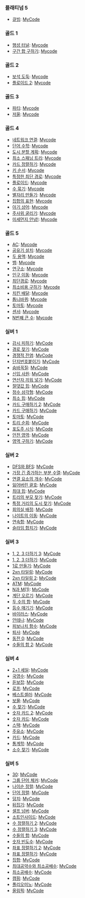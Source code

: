 <!-- 
[](https://www.acmicpc.net/problem/): [MyCode]()
-->

### 플래티넘 5

- [큐빙](https://www.acmicpc.net/problem/5373): [MyCode](/Platinum5/5373.py)

### 골드 1

- [행성 터널](https://www.acmicpc.net/problem/2887): [Mycode](/Gold1/2887.py)
- [구간 합 구하기](https://www.acmicpc.net/problem/2042): [Mycode](/Gold1/2042.py)

### 골드 2

- [보석 도둑](https://www.acmicpc.net/problem/1202): [Mycode](/Gold2/1202.py)
- [플로이드 2](https://www.acmicpc.net/problem/11780): [Mycode](/Gold2/11780.py)

### 골드 3

- [파티](https://www.acmicpc.net/problem/1238): [Mycode](/Gold3/1238.py)
- [저울](https://www.acmicpc.net/problem/2437): [Mycode](/Gold3/2437.py)

### 골드 4

- [네트워크 연결](https://www.acmicpc.net/problem/1922): [Mycode](/Gold4/1922.py)
- [단어 수학](https://www.acmicpc.net/problem/1339): [Mycode](/Gold4/1339.py)
- [도시 분할 계획](https://www.acmicpc.net/problem/1647): [Mycode](/Gold4/1647.py)
- [최소 스패닝 트리](https://www.acmicpc.net/problem/1197): [Mycode](/Gold4/1197.py)
- [카드 정렬하기](https://www.acmicpc.net/problem/1715): [Mycode](/Gold4/1715.py)
- [키 순서](https://www.acmicpc.net/problem/2458): [Mycode](/Gold4/2458.py)
- [특정한 최단 경로](https://www.acmicpc.net/problem/1504): [Mycode](/Gold4/1504.py)
- [플로이드](https://www.acmicpc.net/problem/11404): [Mycode](/Gold4/11404.py)
- [수 묶기](https://www.acmicpc.net/problem/1744): [Mycode](/Gold4/1744.py)
- [별자리 만들기](https://www.acmicpc.net/problem/4386): [Mycode](/Gold4/4386.py)
- [집합의 표현](https://www.acmicpc.net/problem/1717): [Mycode](/Gold4/1717.py)
- [아기 상어](https://www.acmicpc.net/problem/16236): [Mycode](/Gold4/16236.py)
- [주사위 굴리기](https://www.acmicpc.net/problem/14499): [Mycode](/Gold4/14499.py)
- [미세먼지 안녕!](https://www.acmicpc.net/problem/17144): [Mycode](/Gold4/17144.py)

### 골드 5

- [AC](https://www.acmicpc.net/problem/5430): [Mycode](/Gold5/5430.py)
- [공유기 설치](https://www.acmicpc.net/problem/2110): [Mycode](/Gold5/2110.py)
- [두 용액](https://www.acmicpc.net/problem/2470): [Mycode](/Gold5/2470.py)
- [뱀](https://www.acmicpc.net/problem/3190): [Mycode](/Gold5/3190.py)
- [연구소](https://www.acmicpc.net/problem/14502): [Mycode](/Gold5/14502.py)
- [인구 이동](https://www.acmicpc.net/problem/16234): [Mycode](/Gold5/16234.py)
- [최단경로](https://www.acmicpc.net/problem/1753): [Mycode](/Gold5/1753.py)
- [최소비용 구하기](https://www.acmicpc.net/problem/1916): [Mycode](/Gold5/1916.py)
- [치킨 배달](https://www.acmicpc.net/problem/15686): [Mycode](/Gold5/15686.py)
- [톱니바퀴](https://www.acmicpc.net/problem/14891): [Mycode](/Gold5/14891.py)
- [토마토](https://www.acmicpc.net/problem/7569): [Mycode](/Gold5/7569.py)
- [센서](https://www.acmicpc.net/problem/2212): [Mycode](/Gold5/2212.py)
- [N번째 큰 수](https://www.acmicpc.net/problem/2075): [Mycode](/Gold5/2075.py)

### 실버 1

- [감시 피하기](https://www.acmicpc.net/problem/18428): [MyCode](/Silver1/18428.py)
- [경로 찾기](https://www.acmicpc.net/problem/11403): [MyCode](/Silver1/11403.py)
- [경쟁적 전염](https://www.acmicpc.net/problem/18405): [MyCode](/Silver1/18405.py)
- [단지번호붙이기](https://www.acmicpc.net/problem/2667): [MyCode](/Silver1/2667.py)
- [숨바꼭질](https://www.acmicpc.net/problem/1697): [MyCode](/Silver1/1697.py)
- [신입 사원](https://www.acmicpc.net/problem/1946): [MyCode](/Silver1/1946.py)
- [연산자 끼워 넣기](https://www.acmicpc.net/problem/14888): [MyCode](/Silver1/14888.py)
- [절댓값 힙](https://www.acmicpc.net/problem/11286): [MyCode](/Silver1/11286.py)
- [정수 삼각형](https://www.acmicpc.net/problem/1932): [MyCode](/Silver1/1932.py)
- [최소 힙](https://www.acmicpc.net/problem/1927): [MyCode](/Silver1/1927.py)
- [카드 구매하기 2](https://www.acmicpc.net/problem/16194): [MyCode](/Silver1/16194.py)
- [카드 구매하기](https://www.acmicpc.net/problem/11052): [MyCode](/Silver1/11052.py)
- [토마토](https://www.acmicpc.net/problem/7576): [MyCode](/Silver1/7576.py)
- [트리 순회](https://www.acmicpc.net/problem/1991): [MyCode](/Silver1/1991.py)
- [포도주 시식](https://www.acmicpc.net/problem/2156): [MyCode](/Silver1/2156.py)
- [안전 영역](https://www.acmicpc.net/problem/2468): [MyCode](/Silver1/2468.py)
- [영역 구하기](https://www.acmicpc.net/problem/2583): [MyCode](/Silver1/2583.py)

### 실버 2

- [DFS와 BFS](https://www.acmicpc.net/problem/1260): [MyCode](/Silver2/1260.py)
- [가장 긴 증가하는 부분 수열](https://www.acmicpc.net/problem/11053): [MyCode](/Silver2/11053.py)
- [연결 요소의 개수](https://www.acmicpc.net/problem/11724): [MyCode](/Silver2/11724.py)
- [잃어버린 괄호](https://www.acmicpc.net/problem/1541): [MyCode](/Silver2/1541.py)
- [최대 힙](https://www.acmicpc.net/problem/11279): [MyCode](/Silver2/11279.py)
- [트리의 부모 찾기](https://www.acmicpc.net/problem/11725): [MyCode](/Silver2/11725.py)
- [특정 거리의 도시 찾기](https://www.acmicpc.net/problem/18352): [MyCode](/Silver2/18352.py)
- [회의실 배정](https://www.acmicpc.net/problem/1931): [MyCode](/Silver2/1931.py)
- [나이트의 이동](https://www.acmicpc.net/problem/7562): [MyCode](/Silver2/7562.py)
- [연속합](https://www.acmicpc.net/problem/1912): [MyCode](/Silver2/1912.py)
- [슬라임 합치기](https://www.acmicpc.net/problem/14241): [MyCode](/Silver2/14241.py)

### 실버 3

- [1, 2, 3 더하기 3](https://www.acmicpc.net/problem/15988): [MyCode](/Silver3/15988.py)
- [1, 2, 3 더하기](https://www.acmicpc.net/problem/9095): [MyCode](/Silver3/9095.py)
- [1로 만들기](https://www.acmicpc.net/problem/1463): [MyCode](/Silver3/1463.py)
- [2xn 타일링](https://www.acmicpc.net/problem/11726): [MyCode](/Silver3/11726.py)
- [2xn 타일링 2](https://www.acmicpc.net/problem/11727): [MyCode](/Silver3/11727.py)
- [ATM](https://www.acmicpc.net/problem/11399): [MyCode](/Silver3/11399.py)
- [N과 M(1)](https://www.acmicpc.net/problem/15649): [MyCode](/Silver3/15649.py)
- [계단 오르기](https://www.acmicpc.net/problem/2579): [MyCode](/Silver3/2579.py)
- [두 수의 합](https://www.acmicpc.net/problem/3273): [MyCode](/Silver3/3273.py)
- [등수 매기기](https://www.acmicpc.net/problem/2012): [MyCode](/Silver3/2012.py)
- [바이러스](https://www.acmicpc.net/problem/2606): [MyCode](/Silver3/2606.py)
- [안테나](https://www.acmicpc.net/problem/18310): [MyCode](/Silver3/18310.py)
- [피보나치 함수](https://www.acmicpc.net/problem/1003): [MyCode](/Silver3/1003.py)
- [퇴사](https://www.acmicpc.net/problem/14501): [MyCode](/Silver3/14501.py)
- [동전 0](https://www.acmicpc.net/problem/11047): [MyCode](/Silver3/11047.py)
- [수들의 합 2](https://www.acmicpc.net/problem/2003): [MyCode](/Silver3/2003.py)

### 실버 4

- [2+1 세일](https://www.acmicpc.net/problem/11508): [MyCode](/Silver4/11508.py)
- [국영수](https://www.acmicpc.net/problem/10825): [MyCode](/Silver4/10825.py)
- [듣보잡](https://www.acmicpc.net/problem/1764): [MyCode](/Silver4/1764.py)
- [로프](https://www.acmicpc.net/problem/2217): [MyCode](/Silver4/2217.py)
- [베스트셀러](https://www.acmicpc.net/problem/1302): [MyCode](/Silver4/1302.py)
- [보물](https://www.acmicpc.net/problem/1026): [MyCode](/Silver4/1026.py)
- [수 찾기](https://www.acmicpc.net/problem/1920): [MyCode](/Silver4/1920.py)
- [숫자 카드 2](https://www.acmicpc.net/problem/10816): [MyCode](/Silver4/10816.py)
- [숫자 카드](https://www.acmicpc.net/problem/10815): [MyCode](/Silver4/10815.py)
- [스택](https://www.acmicpc.net/problem/10828): [MyCode](/Silver4/10828.py)
- [주유소](https://www.acmicpc.net/problem/13305): [MyCode](/Silver4/13305.py)
- [카드](https://www.acmicpc.net/problem/11652): [MyCode](/Silver4/11652.py)
- [통계학](https://www.acmicpc.net/problem/2108): [MyCode](/Silver4/2108.py)
- [소수 찾기](https://www.acmicpc.net/problem/1978): [MyCode](/Silver4/1978.py)

### 실버 5

- [30](https://www.acmicpc.net/problem/10610): [MyCode](/Silver5/10610.py)
- [그룹 단어 체커](https://www.acmicpc.net/problem/1316): [MyCode](/Silver5/1316.py)
- [나이순 정렬](https://www.acmicpc.net/problem/10814): [MyCode](/Silver5/10814.py)
- [단어 정렬](https://www.acmicpc.net/problem/1181): [MyCode](/Silver5/1181.py)
- [덩치](https://www.acmicpc.net/problem/7568): [MyCode](/Silver5/7568.py)
- [뒤집기](https://www.acmicpc.net/problem/1439): [MyCode](/Silver5/1439.py)
- [셀프 넘버](https://www.acmicpc.net/problem/4673): [MyCode](/Silver5/4673.py)
- [소트인사이드](https://www.acmicpc.net/problem/1427): [MyCode](/Silver5/1427.py)
- [수 정렬하기 2](https://www.acmicpc.net/problem/2751): [MyCode](/Silver5/2751.py)
- [수 정렬하기 3](https://www.acmicpc.net/problem/10989): [MyCode](/Silver5/10989.py)
- [수들의 합](https://www.acmicpc.net/problem/1789): [MyCode](/Silver5/1789.py)
- [숫자 빈도수](https://www.acmicpc.net/problem/14912): [MyCode](/Silver5/14912.py)
- [좌표 정렬하기 2](https://www.acmicpc.net/problem/11651): [MyCode](/Silver5/11651.py)
- [좌표 정렬하기](https://www.acmicpc.net/problem/11650): [MyCode](/Silver5/11650.py)
- [집합](https://www.acmicpc.net/problem/11723): [MyCode](/Silver5/11723.py)
- [최대공약수와 최소공배수](https://www.acmicpc.net/problem/2609): [MyCode](/Silver5/2609.py)
- [최소공배수](https://www.acmicpc.net/problem/1934): [MyCode](/Silver5/1934.py)
- [캠핑](https://www.acmicpc.net/problem/4796): [MyCode](/Silver5/4796.py)
- [폴리오미노](https://www.acmicpc.net/problem/1343): [MyCode](/Silver5/1343.py)
- [올림픽](https://www.acmicpc.net/problem/8979): [MyCode](/Silver5/8979.py)
